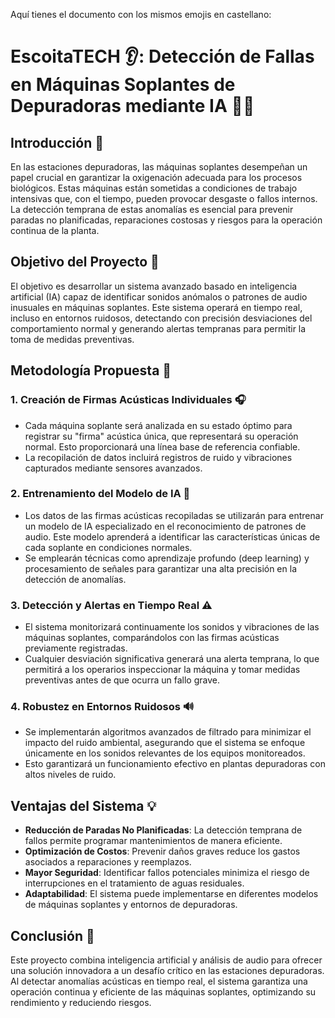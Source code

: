 Aquí tienes el documento con los mismos emojis en castellano:

# EscoitaTECH 👂: Detección de Fallas en Máquinas Soplantes de Depuradoras mediante IA 🚰🤖

## Introducción 🌱
En las estaciones depuradoras, las máquinas soplantes desempeñan un papel crucial en garantizar la oxigenación adecuada para los procesos biológicos. Estas máquinas están sometidas a condiciones de trabajo intensivas que, con el tiempo, pueden provocar desgaste o fallos internos. La detección temprana de estas anomalías es esencial para prevenir paradas no planificadas, reparaciones costosas y riesgos para la operación continua de la planta.

## Objetivo del Proyecto 🎯
El objetivo es desarrollar un sistema avanzado basado en inteligencia artificial (IA) capaz de identificar sonidos anómalos o patrones de audio inusuales en máquinas soplantes. Este sistema operará en tiempo real, incluso en entornos ruidosos, detectando con precisión desviaciones del comportamiento normal y generando alertas tempranas para permitir la toma de medidas preventivas.

## Metodología Propuesta 🔬

### 1. Creación de Firmas Acústicas Individuales 🎧
- Cada máquina soplante será analizada en su estado óptimo para registrar su "firma" acústica única, que representará su operación normal. Esto proporcionará una línea base de referencia confiable.
- La recopilación de datos incluirá registros de ruido y vibraciones capturados mediante sensores avanzados.

### 2. Entrenamiento del Modelo de IA 🧠
- Los datos de las firmas acústicas recopiladas se utilizarán para entrenar un modelo de IA especializado en el reconocimiento de patrones de audio. Este modelo aprenderá a identificar las características únicas de cada soplante en condiciones normales.
- Se emplearán técnicas como aprendizaje profundo (deep learning) y procesamiento de señales para garantizar una alta precisión en la detección de anomalías.

### 3. Detección y Alertas en Tiempo Real ⚠️
- El sistema monitorizará continuamente los sonidos y vibraciones de las máquinas soplantes, comparándolos con las firmas acústicas previamente registradas.
- Cualquier desviación significativa generará una alerta temprana, lo que permitirá a los operarios inspeccionar la máquina y tomar medidas preventivas antes de que ocurra un fallo grave.

### 4. Robustez en Entornos Ruidosos 🔊
- Se implementarán algoritmos avanzados de filtrado para minimizar el impacto del ruido ambiental, asegurando que el sistema se enfoque únicamente en los sonidos relevantes de los equipos monitoreados.
- Esto garantizará un funcionamiento efectivo en plantas depuradoras con altos niveles de ruido.

## Ventajas del Sistema 💡
- **Reducción de Paradas No Planificadas**: La detección temprana de fallos permite programar mantenimientos de manera eficiente.
- **Optimización de Costos**: Prevenir daños graves reduce los gastos asociados a reparaciones y reemplazos.
- **Mayor Seguridad**: Identificar fallos potenciales minimiza el riesgo de interrupciones en el tratamiento de aguas residuales.
- **Adaptabilidad**: El sistema puede implementarse en diferentes modelos de máquinas soplantes y entornos de depuradoras.

## Conclusión 🏁
Este proyecto combina inteligencia artificial y análisis de audio para ofrecer una solución innovadora a un desafío crítico en las estaciones depuradoras. Al detectar anomalías acústicas en tiempo real, el sistema garantiza una operación continua y eficiente de las máquinas soplantes, optimizando su rendimiento y reduciendo riesgos.
